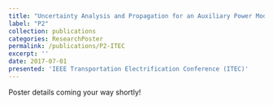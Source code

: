 ```yaml
---
title: "Uncertainty Analysis and Propagation for an Auxiliary Power Module"
label: "P2"
collection: publications
categories: ResearchPoster
permalink: /publications/P2-ITEC
excerpt: ''
date: 2017-07-01
presented: 'IEEE Transportation Electrification Conference (ITEC)'
---
```


Poster details coming your way shortly!